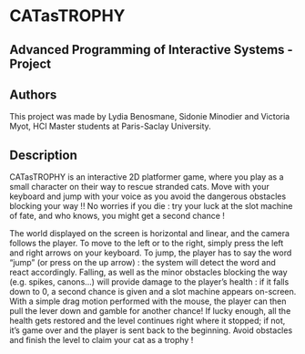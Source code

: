 # CATasTROPHY
## Advanced Programming of Interactive Systems - Project 

## Authors
This project was made by Lydia Benosmane, Sidonie Minodier and Victoria Myot, HCI Master students at Paris-Saclay University.

## Description

CATasTROPHY is an interactive 2D platformer game, where you play as a small character on their way to rescue stranded cats.
Move with your keyboard and jump with your voice as you avoid the dangerous obstacles blocking your way !! No worries if you die : try your luck at the slot machine of fate, and who knows, you might get a second chance !

The world displayed on the screen is horizontal and linear, and the camera follows the player. To move to the left or to the right, simply press the left and right arrows on your keyboard. To jump, the player has to say the word “jump” (or press on the up arrow) : the system will detect the word and react accordingly.
Falling, as well as the minor obstacles blocking the way (e.g. spikes, canons…) will provide damage to the player’s health : if it falls down to 0, a second chance is given and a slot machine appears on-screen. With a simple drag motion performed with the mouse, the player can then pull the lever down and gamble for another chance! If lucky enough, all the health gets restored and the level continues right where it stopped; if not, it’s game over and the player is sent back to the beginning.
Avoid obstacles and finish the level to claim your cat as a trophy !
